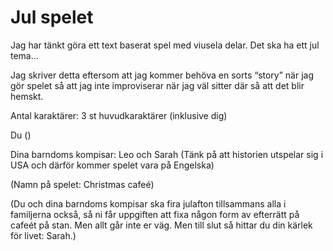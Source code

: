 # Jul spelet
 
Jag har tänkt göra ett text baserat spel med viusela delar. Det ska ha ett jul tema...

Jag skriver detta eftersom att jag kommer behöva en sorts “story” när jag gör spelet så att jag inte improviserar när jag väl sitter där så att det blir hemskt.

Antal karaktärer:
3 st huvudkaraktärer (inklusive dig)

Du ()

Dina barndoms kompisar: Leo och Sarah (Tänk på att historien utspelar sig i USA och därför kommer spelet vara på Engelska)

(Namn på spelet: Christmas cafeé)

(Du och dina barndoms kompisar ska fira julafton tillsammans alla i familjerna också, så ni får uppgiften att fixa någon form av efterrätt på cafeét på stan. Men allt går inte er väg. Men till slut så hittar du din kärlek för livet: Sarah.)

